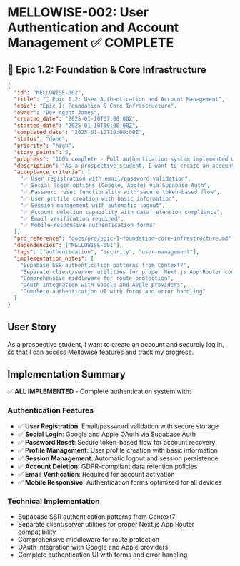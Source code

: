 # MELLOWISE-002: User Authentication and Account Management ✅ COMPLETE

## 🔵 Epic 1.2: Foundation & Core Infrastructure

```json
{
  "id": "MELLOWISE-002",
  "title": "🔵 Epic 1.2: User Authentication and Account Management",
  "epic": "Epic 1: Foundation & Core Infrastructure",
  "owner": "Dev Agent James",
  "created_date": "2025-01-10T07:00:00Z",
  "started_date": "2025-01-10T10:00:00Z",
  "completed_date": "2025-01-12T19:00:00Z",
  "status": "done",
  "priority": "high",
  "story_points": 5,
  "progress": "100% complete - Full authentication system implemented with Context7-verified patterns",
  "description": "As a prospective student, I want to create an account and securely log in, so that I can access Mellowise features and track my progress.",
  "acceptance_criteria": [
    "✅ User registration with email/password validation",
    "✅ Social login options (Google, Apple) via Supabase Auth",
    "✅ Password reset functionality with secure token-based flow",
    "✅ User profile creation with basic information",
    "✅ Session management with automatic logout",
    "✅ Account deletion capability with data retention compliance",
    "✅ Email verification required",
    "✅ Mobile-responsive authentication forms"
  ],
  "prd_reference": "docs/prd/epic-1-foundation-core-infrastructure.md",
  "dependencies": ["MELLOWISE-001"],
  "tags": ["authentication", "security", "user-management"],
  "implementation_notes": [
    "Supabase SSR authentication patterns from Context7",
    "Separate client/server utilities for proper Next.js App Router compatibility",
    "Comprehensive middleware for route protection",
    "OAuth integration with Google and Apple providers",
    "Complete authentication UI with forms and error handling"
  ]
}
```

## User Story
As a prospective student, I want to create an account and securely log in, so that I can access Mellowise features and track my progress.

## Implementation Summary
✅ **ALL IMPLEMENTED** - Complete authentication system with:

### Authentication Features
- ✅ **User Registration**: Email/password validation with secure storage
- ✅ **Social Login**: Google and Apple OAuth via Supabase Auth
- ✅ **Password Reset**: Secure token-based flow for account recovery
- ✅ **Profile Management**: User profile creation with basic information
- ✅ **Session Management**: Automatic logout and session persistence
- ✅ **Account Deletion**: GDPR-compliant data retention policies
- ✅ **Email Verification**: Required for account activation
- ✅ **Mobile Responsive**: Authentication forms optimized for all devices

### Technical Implementation
- Supabase SSR authentication patterns from Context7
- Separate client/server utilities for proper Next.js App Router compatibility
- Comprehensive middleware for route protection
- OAuth integration with Google and Apple providers
- Complete authentication UI with forms and error handling